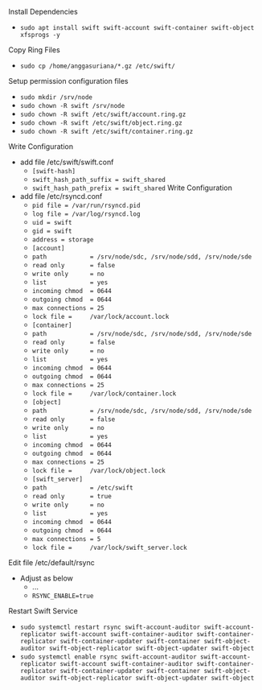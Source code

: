 Install Dependencies
- `````sudo apt install swift swift-account swift-container swift-object xfsprogs -y`````

Copy Ring Files
- `````sudo cp /home/anggasuriana/*.gz /etc/swift/`````
 
Setup permission configuration files
- `````sudo mkdir /srv/node`````
- `````sudo chown -R swift /srv/node`````
- `````sudo chown -R swift /etc/swift/account.ring.gz`````
- `````sudo chown -R swift /etc/swift/object.ring.gz`````
- `````sudo chown -R swift /etc/swift/container.ring.gz`````

Write Configuration
- add file /etc/swift/swift.conf
  - `````[swift-hash]`````
  - `````swift_hash_path_suffix = swift_shared`````
  - `````swift_hash_path_prefix = swift_shared`````
Write Configuration
- add file /etc/rsyncd.conf
  - `````pid file = /var/run/rsyncd.pid`````
  - `````log file = /var/log/rsyncd.log`````
  - `````uid = swift`````
  - `````gid = swift`````
  - `````address = storage`````
  - `````[account]`````
  - `````path            = /srv/node/sdc, /srv/node/sdd, /srv/node/sde`````
  - `````read only       = false`````
  - `````write only      = no`````
  - `````list            = yes`````
  - `````incoming chmod  = 0644`````
  - `````outgoing chmod  = 0644`````
  - `````max connections = 25`````
  - `````lock file =     /var/lock/account.lock`````
  - `````[container]`````
  - `````path            = /srv/node/sdc, /srv/node/sdd, /srv/node/sde`````
  - `````read only       = false`````
  - `````write only      = no`````
  - `````list            = yes`````
  - `````incoming chmod  = 0644`````
  - `````outgoing chmod  = 0644`````
  - `````max connections = 25`````
  - `````lock file =     /var/lock/container.lock`````
  - `````[object]`````
  - `````path            = /srv/node/sdc, /srv/node/sdd, /srv/node/sde`````
  - `````read only       = false`````
  - `````write only      = no`````
  - `````list            = yes`````
  - `````incoming chmod  = 0644`````
  - `````outgoing chmod  = 0644`````
  - `````max connections = 25`````
  - `````lock file =     /var/lock/object.lock`````
  - `````[swift_server]`````
  - `````path            = /etc/swift`````
  - `````read only       = true`````
  - `````write only      = no`````
  - `````list            = yes`````
  - `````incoming chmod  = 0644`````
  - `````outgoing chmod  = 0644`````
  - `````max connections = 5`````
  - `````lock file =     /var/lock/swift_server.lock`````

Edit file /etc/default/rsync
- Adjust as below
  - ...
  - `````RSYNC_ENABLE=true`````

Restart Swift Service
- `````sudo systemctl restart rsync swift-account-auditor swift-account-replicator swift-account swift-container-auditor swift-container-replicator swift-container-updater swift-container swift-object-auditor swift-object-replicator swift-object-updater swift-object`````
- `````sudo systemctl enable rsync swift-account-auditor swift-account-replicator swift-account swift-container-auditor swift-container-replicator swift-container-updater swift-container swift-object-auditor swift-object-replicator swift-object-updater swift-object`````
